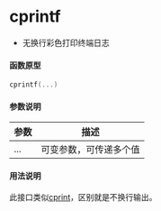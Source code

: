 
# cprintf

- 无换行彩色打印终端日志

#### 函数原型

```lua
cprintf(...)
```

#### 参数说明

| 参数 | 描述 |
|------|------|
| ... | 可变参数，可传递多个值 |

#### 用法说明

此接口类似[cprint](/zh/api/scripts/builtin-modules/cprint)，区别就是不换行输出。
